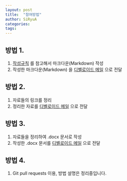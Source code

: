 ```yaml
---
layout: post
title:  "참여방법"
author: SiRyuA
categories:
tags:
---
```


## 방법 1.
1. [작성규칙](/edit-rules.html) 를 참고해서 마크다운(Markdown) 작성
2. 작성한 마크다운(Markdown) 을 [디벨로이드 메일](mailto:develoid@naver.com) 으로 전달


## 방법 2.
1. 자료들의 링크를 정리
2. 정리한 자료를 [디벨로이드 메일](mailto:develoid@naver.com) 으로 전달


## 방법 3.
1. 자료들을 정리하여 .docx 문서로 작성
2. 작성한 .docx 문서를 [디벨로이드 메일](mailto:develoid@naver.com) 으로 전달


## 방법 4.
1. Git pull requests 이용, 방법 설명은 정리중입니다.
